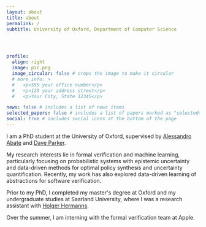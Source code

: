```yaml
---
layout: about
title: about
permalink: /
subtitle: University of Oxford, Department of Computer Science




profile:
  align: right
  image: pic.png
  image_circular: false # crops the image to make it circular
  # more_info: >
  #   <p>555 your office number</p>
  #   <p>123 your address street</p>
  #   <p>Your City, State 12345</p>

news: false # includes a list of news items
selected_papers: false # includes a list of papers marked as "selected={true}"
social: true # includes social icons at the bottom of the page
---
```


I am a PhD student at the University of Oxford, supervised by <a href="https://www.cs.ox.ac.uk/people/alessandro.abate/home.html">Alessandro Abate</a> and <a href="https://www.cs.ox.ac.uk/people/david.parker/home.html">Dave Parker</a>. 

My research interests lie in formal verification and machine learning, particularly focusing on probabilistic systems with epistemic uncertainty and data-driven methods for optimal policy synthesis and uncertainty quantification. Recently, my work has also explored data-driven learning of abstractions for software verification.

Prior to my PhD, I completed my master's degree at Oxford and my undergraduate studies at Saarland University, where I was a research assistant with <a href="https://depend.cs.uni-saarland.de/~hermanns/">Holger Hermanns</a>.

Over the summer, I am interning with the formal verification team at Apple.
